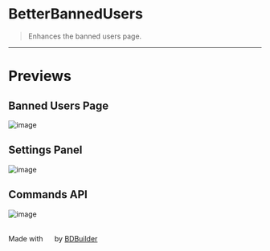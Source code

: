 # BetterBannedUsers

> Enhances the banned users page.
<hr/>


# Previews

## Banned Users Page
![image](https://raw.githubusercontent.com/Strencher/undefined/???/BetterBannedUsers/src/assets/preview.png)
<br/>

## Settings Panel
![image](https://raw.githubusercontent.com/Strencher/undefined/???/BetterBannedUsers/src/assets/settings.png)
<br/>

## Commands API
![image](https://raw.githubusercontent.com/Strencher/undefined/???/BetterBannedUsers/src/assets/commands.png)

<br/>
<span>Made with <img src="https://discord.com/assets/0483f2b648dcc986d01385062052ae1c.svg" width="15" /> by <a href="https://github.com/Kyza/bdbuilder">BDBuilder</a></span>